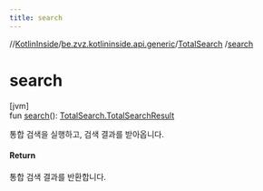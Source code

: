 ```yaml
---
title: search
---
```

//[KotlinInside](../../../index.html)/[be.zvz.kotlininside.api.generic](../index.html)/[TotalSearch](index.html)
/[search](search.html)

# search

[jvm]\
fun [search](search.html)(): [TotalSearch.TotalSearchResult](-total-search-result/index.html)

통합 검색을 실행하고, 검색 결과를 받아옵니다.

#### Return

통합 검색 결과를 반환합니다.




